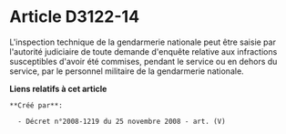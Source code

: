 # Article D3122-14

L'inspection technique de la gendarmerie nationale peut être saisie par l'autorité judiciaire de toute demande d'enquête
relative aux infractions susceptibles d'avoir été commises, pendant le service ou en dehors du service, par le personnel
militaire de la gendarmerie nationale.

**Liens relatifs à cet article**

	**Créé par**:

	  - Décret n°2008-1219 du 25 novembre 2008 - art. (V)
